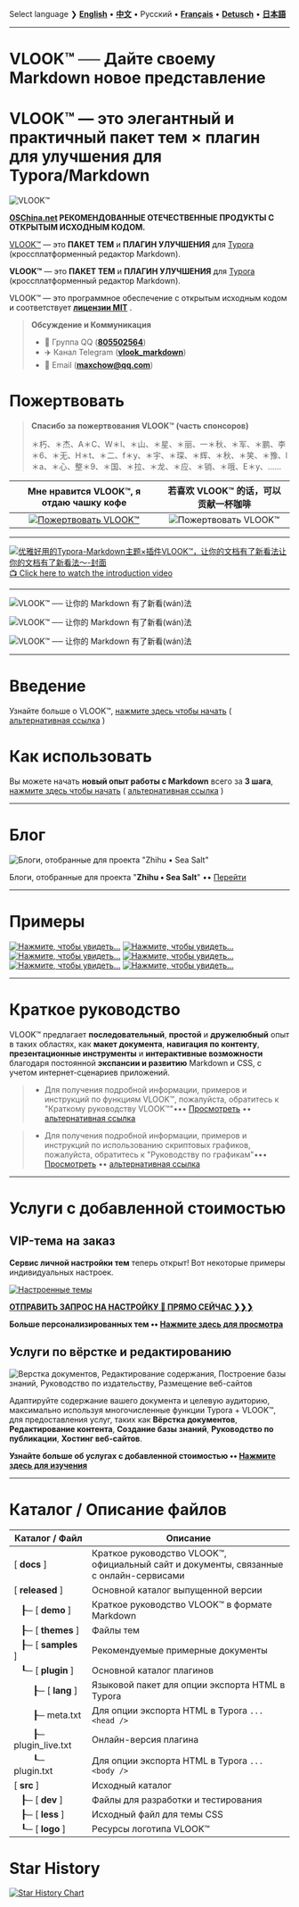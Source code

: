 Select language ❯ [**English**](README-en.md) • [**中文**](README.md)  • Русский • [**Français**](README-fr.md) • [**Detusch**](README-de.md) • [**日本語**](README-ja.md)

---

# VLOOK™ ── Дайте своему Markdown новое представление



# VLOOK™ — это элегантный и практичный пакет тем × плагин для улучшения для Typora/Markdown



![VLOOK™](https://vlook-doc.pages.dev/pic/vlook-mark-light.svg)

**[OSChina.net](https://www.oschina.net/p/vlook) РЕКОМЕНДОВАННЫЕ ОТЕЧЕСТВЕННЫЕ ПРОДУКТЫ С ОТКРЫТЫМ ИСХОДНЫМ КОДОМ.**



[VLOOK™](https://github.com/MadMaxChow/VLOOK) — это **ПАКЕТ ТЕМ** и **ПЛАГИН УЛУЧШЕНИЯ** для [Typora](https://www.typora.io) (кроссплатформенный редактор Markdown).

**VLOOK™** — это **ПАКЕТ ТЕМ** и **ПЛАГИН УЛУЧШЕНИЯ** для [Typora](https://www.typora.io) (кроссплатформенный редактор Markdown).



VLOOK™ — это программное обеспечение с открытым исходным кодом и соответствует **[лицензии MIT](#许可协议)** .



> **Обсуждение и Коммуникация**
>
> - 💬 Группа QQ ([**805502564**](https://qm.qq.com/cgi-bin/qm/qr?k=oB8wpFG_4SEMf1CL9qVy-jMw0CMfSwff&jump_from=webapi&))
> - ✈️ Канал Telegram ([**vlook_markdown**](https://t.me/vlook_markdown "Присоединяйтесь к каналу Telegram")) 
> - 📨 Email (**maxchow@qq.com**)

# Пожертвовать

> **Спасибо за пожертвования VLOOK™ (часть спонсоров)**
>
> ＊朽、＊杰、A＊C、W＊l、＊山、＊星、＊丽、一＊秋、＊军、＊鹏、李＊6、＊无、H＊t、＊二、f＊y、＊宇、＊琛、＊辉、＊秋、＊笑、＊豫、l＊a、＊心、整＊9、＊国、＊拉、＊龙、＊应、＊销、＊哦、E＊y、……

| **Мне нравится VLOOK™, я отдаю чашку кофе** |         **若喜欢 VLOOK™ 的话，可以贡献一杯咖啡**         |
| :----------------------------------------------------------: | :----------------------------------------------------------: |
| [![Пожертвовать VLOOK™](https://vlook-doc.pages.dev/pic/donate-paypal-light.png?darksrc=donate-paypal-dark.png&srcset=@2x&darksrcset=@2x#logo)](https://paypal.me/madmaxchow) | ![Пожертвовать VLOOK™](https://vlook-doc.pages.dev/pic/donate-wechat-light.png?darksrc=donate-wechat-dark.png&srcset=@2x&darksrcset=@2x#logo) |

---

[![优雅好用的Typora-Markdown主题×插件VLOOK™，让你的文档有了新看法让你的文档有了新看法～-封面](https://github.com/user-attachments/assets/08b0386e-bdaf-4aa4-a4dc-a04dd800ed11)<br>📺 Click here to watch the introduction video](https://www.bilibili.com/video/BV1miDpY5ERh/?vd_source=ecc3f6f8f7d9fbfaa5745863cf7d6250)

---

![VLOOK™ ── 让你的 Markdown 有了新看(wán)法](https://vlook-doc.pages.dev/pic/vlook-screenshot-b01.png)

![VLOOK™ ── 让你的 Markdown 有了新看(wán)法](https://vlook-doc.pages.dev/pic/vlook-screenshot-b02.png)

![VLOOK™ ── 让你的 Markdown 有了新看(wán)法](https://vlook-doc.pages.dev/pic/vlook-screenshot-b03.png)


---

# Введение

Узнайте больше о VLOOK™, [нажмите здесь чтобы начать](https://madmaxchow.github.io/VLOOK/index-en.html) ( [альтернативная ссылка](https://vlook-doc.pages.dev/index-en.html) )

# Как использовать

Вы можете начать **новый опыт работы с Markdown** всего за **3 шага**, [нажмите здесь чтобы начать](https://madmaxchow.github.io/VLOOK/index-en.html#how-to-use) ( [альтернативная ссылка](https://vlook-doc.pages.dev/index-en.html#how-to-use) )

---

# Блог

![Блоги, отобранные для проекта "Zhihu • Sea Salt"](https://vlook-doc.pages.dev/pic/3rd-haiyan.png#logo#border)

Блоги, отобранные для проекта "**Zhihu • Sea Salt**" •• [Перейти](https://www.zhihu.com/people/maxchow/posts)

---

# Примеры

[![Нажмите, чтобы увидеть...](https://vlook-doc.pages.dev/pic/sample-a-api_spec-en.png?srcset=@2x#card#border)](sample-a-api_spec.html?ws=off)    [![Нажмите, чтобы увидеть...](https://vlook-doc.pages.dev/pic/sample-a-to_do-en.png?srcset=@2x#card#border)](sample-a-to_do.html?ws=off)    [![Нажмите, чтобы увидеть...](https://vlook-doc.pages.dev/pic/sample-a-img_text-en.png?srcset=@2x#card#border)](sample-a-img_text.html?ws=off)    [![Нажмите, чтобы увидеть...](https://vlook-doc.pages.dev/pic/sample-a-board-en.png?srcset=@2x#card#border)](sample-a-routes.html?ws=off)    [![Нажмите, чтобы увидеть...](https://vlook-doc.pages.dev/pic/sample-a-quiz-en.png?srcset=@2x#card#border)](sample-a-board.html?ws=off)    [![Нажмите, чтобы увидеть...](https://vlook-doc.pages.dev/pic/sample-a-routes-en.png?srcset=@2x#card#border)](sample-a-quiz.html?ws=off)

---

# Краткое руководство

VLOOK™ предлагает **последовательный**, **простой** и **дружелюбный** опыт в таких областях, как **макет документа**, **навигация по контенту**, **презентационные инструменты** и **интерактивные возможности** благодаря постоянной **экспансии и развитию** Markdown и CSS, с учетом интернет-сценариев приложений.

> - Для получения подробной информации, примеров и инструкций по функциям VLOOK™, пожалуйста, обратитесь к "Краткому руководству VLOOK™"••• [Просмотреть](https://madmaxchow.github.io/VLOOK/guide.html) •• [альтернативная ссылка](https://vlook-doc.pages.dev/guide.html)

> - Для получения подробной информации, примеров и инструкций по использованию скриптовых графиков, пожалуйста, обратитесь к "Руководству по графикам"••• [Просмотреть](https://madmaxchow.github.io/VLOOK/chart.html) •• [альтернативная ссылка](https://vlook-doc.pages.dev/chart.html)

---

# Услуги с добавленной стоимостью

## VIP-тема на заказ

**Сервис личной настройки тем** теперь открыт! Вот некоторые примеры индивидуальных настроек.

[![Настроенные темы](https://vlook-doc.pages.dev/pic/vlook-theme-vip-demo.png)](https://madmaxchow.github.io/VLOOK/vip.html)



**[ОТПРАВИТЬ ЗАПРОС НА НАСТРОЙКУ 🎁 ПРЯМО СЕЙЧАС ❯❯❯](https://wj.qq.com/s2/14818521/bd33/)**

**Больше персонализированных тем •• [Нажмите здесь для просмотра](https://madmaxchow.github.io/VLOOK/vip.html)**

## Услуги по вёрстке и редактированию

![Верстка документов, Редактирование содержания, Построение базы знаний, Руководство по издательству, Размещение веб-сайтов](https://vlook-doc.pages.dev/pic/vlook-te-en@2x.png)

Адаптируйте содержание вашего документа и целевую аудиторию, максимально используя многочисленные функции Typora + VLOOK™, для предоставления услуг, таких как **Вёрстка документов**, **Редактирование контента**, **Создание базы знаний**, **Руководство по публикации**, **Хостинг веб-сайтов**.



**Узнайте больше об услугах с добавленной стоимостью •• [Нажмите здесь для изучения](https://madmaxchow.github.io/VLOOK/vip.html)**

---

# Каталог / Описание файлов

| Каталог / Файл | Описание              |
| ---------- | ---------------------------- |
| [ **docs** ] | Краткое руководство VLOOK™, официальный сайт и документы, связанные с онлайн-сервисами |
| [ **released** ] | Основной каталог выпущенной версии                        |
| &nbsp;&nbsp;&nbsp;┠─ [ **demo** ] | Краткое руководство VLOOK™ в формате Markdown |
| &nbsp;&nbsp;&nbsp;┠─ [ **themes** ] | Файлы тем                                           |
| &nbsp;&nbsp;&nbsp;┠─ [ **samples** ] | Рекомендуемые примерные документы |
| &nbsp;&nbsp;&nbsp;┖─ [ **plugin** ] | Основной каталог плагинов                                        |
| &nbsp;&nbsp;&nbsp;&nbsp;&nbsp;&nbsp;&nbsp;&nbsp;┠─ [ **lang** ] | Языковой пакет для опции экспорта HTML в Typora |
| &nbsp;&nbsp;&nbsp;&nbsp;&nbsp;&nbsp;&nbsp;&nbsp;┠─ meta.txt | Для опции экспорта HTML в Typora `... <head />` |
| &nbsp;&nbsp;&nbsp;&nbsp;&nbsp;&nbsp;&nbsp;&nbsp;┠─ plugin_live.txt | Онлайн-версия плагина                                    |
| &nbsp;&nbsp;&nbsp;&nbsp;&nbsp;&nbsp;&nbsp;&nbsp;┖─ plugin.txt | Для опции экспорта HTML в Typora `... <body />` |
| [ **src** ] | Исходный каталог                                             |
| &nbsp;&nbsp;&nbsp;┠─ [ **dev** ] | Файлы для разработки и тестирования                                       |
| &nbsp;&nbsp;&nbsp;┠─ [ **less** ] | Исходный файл для темы CSS                        |
| &nbsp;&nbsp;&nbsp;┖─ [ **logo** ] | Ресурсы логотипа VLOOK™ |

# Star History

[![Star History Chart](https://api.star-history.com/svg?repos=MadMaxChow/VLOOK&type=Date)](https://star-history.com/#MadMaxChow/VLOOK&Date)
